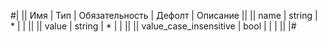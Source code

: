 
#|
|| Имя | Тип | Обязательность | Дефолт | Описание ||
|| name | string | * |  |  ||
|| value | string | * |  |  ||
|| value_case_insensitive | bool |  |  |  ||
|#